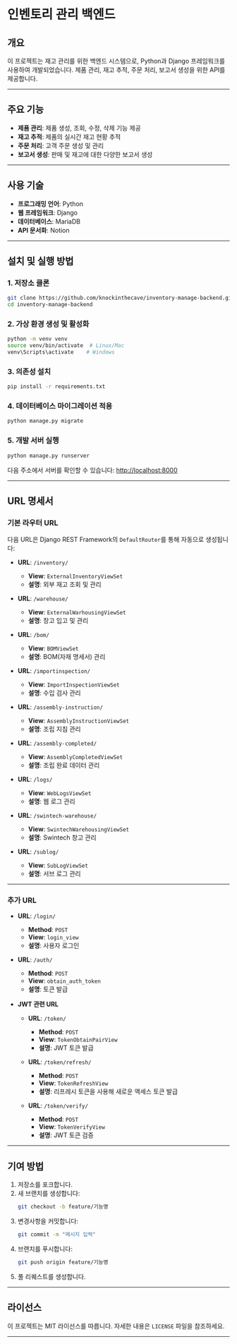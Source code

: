 # 인벤토리 관리 백엔드

## 개요
이 프로젝트는 재고 관리를 위한 백엔드 시스템으로, Python과 Django 프레임워크를 사용하여 개발되었습니다. 제품 관리, 재고 추적, 주문 처리, 보고서 생성을 위한 API를 제공합니다.

---

## 주요 기능
- **제품 관리**: 제품 생성, 조회, 수정, 삭제 기능 제공
- **재고 추적**: 제품의 실시간 재고 현황 추적
- **주문 처리**: 고객 주문 생성 및 관리
- **보고서 생성**: 판매 및 재고에 대한 다양한 보고서 생성

---

## 사용 기술
- **프로그래밍 언어**: Python
- **웹 프레임워크**: Django
- **데이터베이스**: MariaDB
- **API 문서화**: Notion

---

## 설치 및 실행 방법

### 1. 저장소 클론
```bash
git clone https://github.com/knockinthecave/inventory-manage-backend.git
cd inventory-manage-backend
```

### 2. 가상 환경 생성 및 활성화
```bash
python -m venv venv
source venv/bin/activate  # Linux/Mac
venv\Scripts\activate    # Windows
```

### 3. 의존성 설치
```bash
pip install -r requirements.txt
```

### 4. 데이터베이스 마이그레이션 적용
```bash
python manage.py migrate
```

### 5. 개발 서버 실행
```bash
python manage.py runserver
```
다음 주소에서 서버를 확인할 수 있습니다: [http://localhost:8000](http://localhost:8000)

---

## URL 명세서

### 기본 라우터 URL
다음 URL은 Django REST Framework의 `DefaultRouter`를 통해 자동으로 생성됩니다:

- **URL**: `/inventory/`
  - **View**: `ExternalInventoryViewSet`
  - **설명**: 외부 재고 조회 및 관리

- **URL**: `/warehouse/`
  - **View**: `ExternalWarhousingViewSet`
  - **설명**: 창고 입고 및 관리

- **URL**: `/bom/`
  - **View**: `BOMViewSet`
  - **설명**: BOM(자재 명세서) 관리

- **URL**: `/importinspection/`
  - **View**: `ImportInspectionViewSet`
  - **설명**: 수입 검사 관리

- **URL**: `/assembly-instruction/`
  - **View**: `AssemblyInstructionViewSet`
  - **설명**: 조립 지침 관리

- **URL**: `/assembly-completed/`
  - **View**: `AssemblyCompletedViewSet`
  - **설명**: 조립 완료 데이터 관리

- **URL**: `/logs/`
  - **View**: `WebLogsViewSet`
  - **설명**: 웹 로그 관리

- **URL**: `/swintech-warehouse/`
  - **View**: `SwintechWarehousingViewSet`
  - **설명**: Swintech 창고 관리

- **URL**: `/sublog/`
  - **View**: `SubLogViewSet`
  - **설명**: 서브 로그 관리

---

### 추가 URL

- **URL**: `/login/`
  - **Method**: `POST`
  - **View**: `login_view`
  - **설명**: 사용자 로그인

- **URL**: `/auth/`
  - **Method**: `POST`
  - **View**: `obtain_auth_token`
  - **설명**: 토큰 발급

- **JWT 관련 URL**
  - **URL**: `/token/`
    - **Method**: `POST`
    - **View**: `TokenObtainPairView`
    - **설명**: JWT 토큰 발급

  - **URL**: `/token/refresh/`
    - **Method**: `POST`
    - **View**: `TokenRefreshView`
    - **설명**: 리프레시 토큰을 사용해 새로운 액세스 토큰 발급

  - **URL**: `/token/verify/`
    - **Method**: `POST`
    - **View**: `TokenVerifyView`
    - **설명**: JWT 토큰 검증

---

## 기여 방법
1. 저장소를 포크합니다.
2. 새 브랜치를 생성합니다:
   ```bash
   git checkout -b feature/기능명
   ```
3. 변경사항을 커밋합니다:
   ```bash
   git commit -m "메시지 입력"
   ```
4. 브랜치를 푸시합니다:
   ```bash
   git push origin feature/기능명
   ```
5. 풀 리퀘스트를 생성합니다.

---

## 라이선스
이 프로젝트는 MIT 라이선스를 따릅니다. 자세한 내용은 `LICENSE` 파일을 참조하세요.

---

